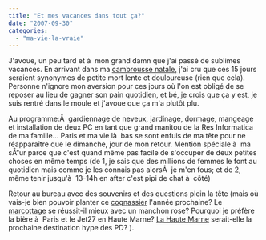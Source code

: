 ```yaml
---
title: "Et mes vacances dans tout ça?"
date: "2007-09-30"
categories: 
  - "ma-vie-la-vraie"
---
```


J'avoue, un peu tard et à  mon grand damn que j'ai passé de sublimes vacances. En arrivant dans ma [cambrousse natale,](http://www.quid.fr/communes.html?mode=detail&id=13248&req=Ninville&style=fiche) j'ai cru que ces 15 jours seraient synonymes de petite mort lente et douloureuse (rien que cela). Personne n'ignore mon aversion pour ces jours où l'on est obligé de se reposer au lieu de gagner son pain quotidien, et bé, je crois que ça y est, je suis rentré dans le moule et j'avoue que ça m'a plutôt plu.

Au programme:Â  gardiennage de neveux, jardinage, dormage, mangeage et installation de deux PC en tant que grand manitou de la Res Informatica de ma famille... Paris et ma vie là  bas se sont enfuis de ma tête pour ne réapparaître que le dimanche, jour de mon retour. Mention spéciale à  ma sÅ“ur parce que c'est quand même pas facile de s'occuper de deux petites choses en même temps (de 1, je sais que des millions de femmes le font au quotidien mais comme je les connais pas alorsÂ  je m'en fous; et de 2, même tenir jusqu'à  13-14h en after c'est pipi de chat à  côté)

Retour au bureau avec des souvenirs et des questions plein la tête (mais où vais-je bien pouvoir planter ce [cognassier](http://fr.wikipedia.org/wiki/Cognassier) l'année prochaine? Le [marcottage](http://fr.wikipedia.org/wiki/Marcottage) se réussit-il mieux avec un manchon rose? Pourquoi je préfère la bière à  Paris et le Jet27 en Haute Marne? [La Haute Marne](http://fr.wikipedia.org/wiki/D%C3%A9partement_de_la_Haute-Marne) serait-elle la prochaine destination hype des PD? ).
